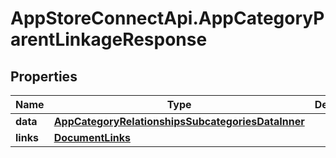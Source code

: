 # AppStoreConnectApi.AppCategoryParentLinkageResponse

## Properties

Name | Type | Description | Notes
------------ | ------------- | ------------- | -------------
**data** | [**AppCategoryRelationshipsSubcategoriesDataInner**](AppCategoryRelationshipsSubcategoriesDataInner.md) |  | 
**links** | [**DocumentLinks**](DocumentLinks.md) |  | 


